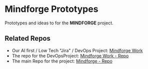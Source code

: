 # Mindforge Prototypes

Prototypes and ideas to for the **MINDFORGE** project.

## Related Repos

- Our AI first / Low Tech "Jira" / DevOps Project: [Mindforge Work](https://github.com/tobiaswaggoner/mindforge_work)
- The repo for the DevOpsProject: [Mindforge Work - Repo](https://tobiaswaggoner.github.io/mindforge_work/)
- The main Repo for the project: [Mindforge - Repo](https://github.com/tobiaswaggoner/mindforge)
